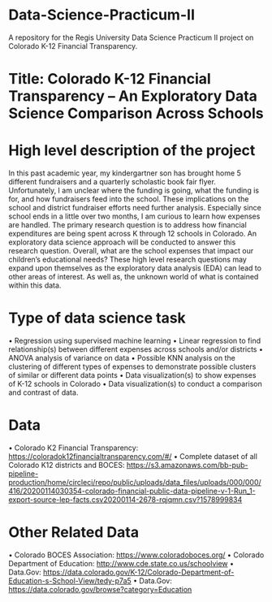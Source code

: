 # Data-Science-Practicum-II
A repository for the Regis University Data Science Practicum II project on Colorado K-12 Financial Transparency.

# Title: Colorado K-12 Financial Transparency – An Exploratory Data Science Comparison Across Schools

# High level description of the project
In this past academic year, my kindergartner son has brought home 5 different fundraisers and a quarterly scholastic book fair flyer. Unfortunately, I am unclear where the funding is going, what the funding is for, and how fundraisers feed into the school. These implications on the school and district fundraiser efforts need further analysis. Especially since school ends in a little over two months, I am curious to learn how expenses are handled. The primary research question is to address how financial expenditures are being spent across K through 12 schools in Colorado. An exploratory data science approach will be conducted to answer this research question. Overall, what are the school expenses that impact our children’s educational needs? These high level research questions may expand upon themselves as the exploratory data analysis (EDA) can lead to other areas of interest. As well as, the unknown world of what is contained within this data.

# Type of data science task
•	Regression using supervised machine learning 
•	Linear regression to find relationship(s) between different expenses across schools and/or districts
•	ANOVA analysis of variance on data
•	Possible KNN analysis on the clustering of different types of expenses to demonstrate possible clusters of similar or different data points
•	Data visualization(s) to show expenses of K-12 schools in Colorado 
•	Data visualization(s) to conduct a comparison and contrast of data.

# Data
• Colorado K2 Financial Transparency: https://coloradok12financialtransparency.com/#/
• Complete dataset of all Colorado K12 districts and BOCES: https://s3.amazonaws.com/bb-pub-pipeline-production/home/circleci/repo/public/uploads/data_files/uploads/000/000/416/20200114030354-colorado-financial-public-data-pipeline-v-1-Run_1-export-source-lep-facts.csv20200114-2678-rqjqmn.csv?1578999834

# Other Related Data
• Colorado BOCES Association: https://www.coloradoboces.org/
• Colorado Department of Education: http://www.cde.state.co.us/schoolview
• Data.Gov: https://data.colorado.gov/K-12/Colorado-Department-of-Education-s-School-View/tedy-p7a5
• Data.Gov: https://data.colorado.gov/browse?category=Education
